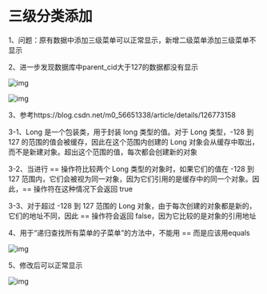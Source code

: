 # 三级分类添加

1、问题：原有数据中添加三级菜单可以正常显示，新增二级菜单添加三级菜单不显示

2、进一步发现数据库中parent_cid大于127的数据都没有显示

![img](https://cdn.nlark.com/yuque/0/2023/png/2836791/1690535245526-f218307e-f813-4cbd-88e7-10cb5694f2e2.png)

![img](https://cdn.nlark.com/yuque/0/2023/png/2836791/1690535250718-6df92315-a41a-47a0-a0b6-7deeff5e4576.png)

3、参考https://blog.csdn.net/m0_56651338/article/details/126773158

3-1、Long 是一个包装类，用于封装 long 类型的值。对于 Long 类型，-128 到 127 的范围的值会被缓存，因此在这个范围内创建的 Long 对象会从缓存中取出，而不是新建对象。超出这个范围的值，每次都会创建新的对象

3-2、当进行 == 操作符比较两个 Long 类型的对象时，如果它们的值在 -128 到 127 范围内，它们会被视为同一对象，因为它们引用的是缓存中的同一个对象。因此，== 操作符在这种情况下会返回 true

3-3、对于超过 -128 到 127 范围的 Long 对象，由于每次创建的对象都是新的，它们的地址不同，因此 == 操作符会返回 false，因为它比较的是对象的引用地址

4、用于“递归查找所有菜单的子菜单”的方法中，不能用 == 而是应该用equals

![img](https://cdn.nlark.com/yuque/0/2023/png/2836791/1690536546362-5a6049eb-c8c7-4158-b9d9-285151f5acdf.png)

5、修改后可以正常显示

![img](https://cdn.nlark.com/yuque/0/2023/png/2836791/1690536621474-f55d1902-566f-430c-9364-d1ceba0feae7.png)